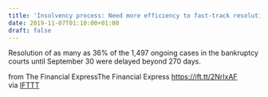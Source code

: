 ```yaml
---
title: 'Insolvency process: Need more efficiency to fast-track resolution'
date: 2019-11-07T01:10:00+01:00
draft: false
---
```


Resolution of as many as 36% of the 1,497 ongoing cases in the bankruptcy courts until September 30 were delayed beyond 270 days.  
  
from The Financial ExpressThe Financial Express https://ift.tt/2NrIxAF  
via [IFTTT](https://ifttt.com/?ref=da&site=blogger)